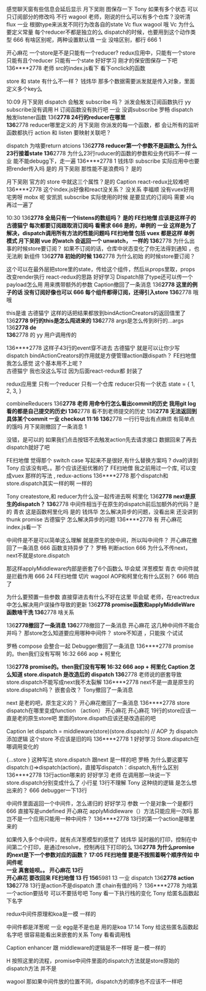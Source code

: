 感觉聊天窗有些信息会延后显示 
月下吴刚
图保存一下 
Tony
如果有多个状态 可以只订阅部分的修改吗 
不行
wagool
老师，刚说的什么可以有多个仓库？没听清 
flux
一业
根据type来派发不同行为改各自的state 
Vc
flux 
wagool
哦 
Vc
为什么要定义常量  每个reducer不都是独立的么 
dispatch的时候，也要用到这个动作类型
666
有啥区别呢，两种设置默认值 
一业
没啥区别，都行 
666
1 

开心麻花
一个store是不是只能有一个reducer? 
redux应用中，只能有一个store 只能有且个reducer 只能有一个state
好好学习
刚才的保安图保存一下吧 
136****2778
老师 src的index.js看下 看下onclick的函数 

store 和 state 有什么不一样？ 
钱炜华
那多个数据需要派发就是传入对象，里面定义多个key么 



10:09
月下吴刚
dispatch 会触发 subscribe 吗？ 
派发会触发订阅函数执行 
yy
subscribe没有调用 
H
订阅函数没有执行吧 
一业
没调subscribe 
罗畅
dispatch 触发listener函数 
136****2778
24行的reducer在哪里  
136****2778
reducer哪里定义的 
月下吴刚
你派发的每一个函数，都 会让所有的监听函数都执行
action 和 listen 要映射关联吧？ 

dispatch 为啥要return atcions 
136****2778
reducer第一个参数不是函数么 为什么23行接着state 
136****2778
为什么23行ruducer的函数的参数和业务代码不一样 
一业
能不能debugg下，走一遍 
136****2778
1 
钱炜华
subscribe 实际应用中也要把render传入吗  是的
月下吴刚
那性能不是浪费吗？ 是的


月下吴刚
官方的 store 中就这三个属性？是的
Caption
react-redux比较难吧 
136****2778
这个index.js好像和react没关系？  没关系
李福顺
没有vuex好用 
宅男呀
mobx 呢 
安凯凯
subscribe 实际使用的时候 是要显式的订阅吗 需要
xlq
再过一遍了  


10:30
136****2778
全局只有一个listens的数组吗？ 是的
FE扫地僧
应该是这样子的  
古德猫宁
每次都要订阅跟取消订阅吗 看需求
666
是的，单例的 
一业
这样是为了解决，dispatch调用所有方法的性能问题吗 
FE扫地僧
包括 vuex 都是这样 单例模式 
月下吴刚
vue 的watch 会返回一个 unwatch， 一样的 
136****2778
为什么出事的时候store要订阅？ 
如果不订阅的话，仓库中状态变化了你无法得到通知 ，也无法刷 新组件
136****2778
初始的时候 
136****2778
为什么初始 的时候store要订阅？  


这个可以在最外层把store里的state，传给这个组件，然后从props里取，props改变render执行 
react-redux的思路
好好学习
Dispatch除了type还可以传一个payload怎么用 
用来携带额外的参数 
Caption撤回了一条消息
136****2778
这里的例子的话 没有订阅好像也可以 
666
每个组件都得订阅，还得引入store 
136****2778
哦哦 


this是谁 
古德猫宁
这样的话把结果都放到bindActionCreators的返回值里了 
136****2778
9行的this是怎么闯进来的 
136****2778
args是怎么传到8行的...args 
136****2778
de  
136****2778
的 
yy
用户调用传的 




136****2778
这样子43行的event穿不进去 
古德猫宁
就是可以让你少写dispatch
bindActionCreators的作用就是方便管理action跟dispath？ 
FE扫地僧
我怎么感觉 这个基本用不上呢 ?  
古德猫宁
我也没这么写过 
因为后面react-redux都 封装了

redux应用里
只有一个reducer 只有一个仓库 reducer只有一个状态
state = {
    1,
    2,
    3,
}


combineReducers 
136****2778
老师 用命令行怎么看出commit的历史 我用git log看的都是自己提交的历史i 
136****2778
看不到老师提交的历史 
136****2778
无法返回到具体某个commit 
一业
checkout 
11:16
136****2778
一行行导出有点麻烦 有简单点的饿吗 
月下吴刚撤回了一条消息
1


没错，是可以的
如果我们点击按钮不去触发action先去请求接口 数据回来了再去dispatch就好了吧 

FE扫地僧
觉得那个 switch case 写起来不是很好,有什么替换方案吗 ? 
dva的讲到
Tony
应该没有吧。。那个应该还挺优雅的了 
FE扫地僧
我之前用过一个库, 可以变成vuex 那样的写法 , redux-actions 
136****2778
那个dispatch和store.dispatch其实一样的啊 一样的



Tony
createstore,和 reducer为什么没一起传进去啊 柯里化
136****2778
next是原生的dispatch？ 
136****2778
中间件相当于在原生的dispatch前后加额外的代码？是的 
青衣
这是函数柯里化吗 是的
钱炜华
怎么解决异步的问题，没看出来 还没讲到 thunk promise
古德猫宁
怎么解决异步的问题 
136****2778
有 
开心麻花
index.js看一下 


中间件是不是可以简单这么理解 就是原生的放中间，所以叫中间件？ 
开心麻花撤回了一条消息
666
函数支持异步了？ 
罗畅
判断action 
666
为什么不传next，next不就是store.dispatch 


那这样applyMiddleware内部是嵌套了6个函数么 
毕会斌
洋葱模型 
青衣
中间件就是拦截作用 
666
24 
FE扫地僧
切片 
wagool
AOP和柯里化有什么区别？ 
666
明白了 


为什么要预置一些参数 直接穿进去有什么不好在这里 
毕会斌
老师，在reactredux中怎么解决用户误操作导致的更新 
136****2778
promise函数和applyMiddleWare函数啥干洗 
136****2778
啥关系 


136****2778撤回了一条消息
136****2778撤回了一条消息
开心麻花
这几种中间件不能合并吗？ 那store怎么知道要应用哪种中间件？ 
store不知道 ，只能挨 个试试

罗畅
compose 会整合一起 
Debugger撤回了一条消息
136****2778
promise的。then我们没有写啊 
16:32
666
aop + 柯里化 



136****2778
promise的。then我们没有写啊 
16:32
666
aop + 柯里化 
Caption
怎么知道 store.dispatch 是改造后的 dispatch 
136****2778
老师说的嵌套导致store.dispatch不能写成next我不太裂解 
136****2778
next不是一直是原生的store.dispatch吗？ 嵌套会改？ 
Tony撤回了一条消息


next 是老的吧，原生定义的？ 
开心麻花撤回了一条消息
136****2778
store dispatch在哪里变成function （action） 
开心麻花
开心麻花
19行的store应该一直是老的原生store吧 里面的store.dispath应该还是改造前的吧 

Caption
let dispatch = middleware(store)(store.dispatch) // AOP 为 dispatch 添加逻辑  这个store 不应该是旧的吗 
136****2778
1 
好好学习
Store.dispatch在哪调用变化的 



{...store } 这种写法 store.dispatch 跟next 是一样的吧 
罗畅
为什么要这要写dispatch:()=>dispatch(action)，直接写dispatch：dispatch,有什么区别 
136****2778
13行action哪来的 
好好学习
老师 在调用那一块说一下store.dispatch分别变成什么了 
小行星
13行不理解 
Tony
这种绕的逻辑 是怎么想出来的？ 
666
debugger一下13行 



中间件里面返回一个中间件，怎么递归的 
好好学习
参数 一个是对象一个是都行 
666
直接写是undefined 
开心麻花
applyMiddleware（）方法只能应用一次吗 那岂不是一个应用只能用一种中间件？ 
136****2778
13行的第一个action是哪里来的 



如果传入多个中间件，就有点洋葱模型的感觉了 
钱炜华
延时器的打印，控制在中间第二个打印，是通过resolve，控制再往下打印的么 
136****2778
为什么promise的next是下一个参数对应的函数？ 
17:05
FE扫地僧
要是不按照着啊个顺序传如 中间件呢  
一业
真套娃呗。。 
开心麻花
13行  
开心麻花
要改回来 
FE扫地僧
13 行 
156****5981
13 
一业
dispatch 
136****2778
action 
136****2778
13行是action不是dispatch 
漂
chain有值的吗？ 
136****2778
为啥第一个action要括号 可以不要括号吧 
Tony
看一下执行栈的变化 
Tony
给匿名函数起下名字  


redux中间件原理和koa是一模 一样的

中间件都是洋葱呢 
一业
egg是不是也是 用的是koa
17:14
Tony
给这些匿名函数起名字吧 很容易能看出来嵌套的关系 
Tony
看看调用栈 



Caption
enhancer 跟 middleware的逻辑是不一样呀 
是一模一样的

H
按照这里的流程，promise中间件里面的dispatch方法就是store原始的dispatch方法 
并不是

wagool
那如果中间件放的位置不同，dispatch方的顺序也不应该不一样吧

